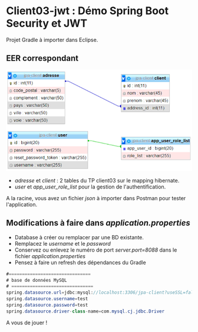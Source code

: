 # Client03-jwt : Démo Spring Boot Security et JWT

Projet Gradle à importer dans Eclipse.
## EER correspondant

![EER](images/client03-jwt.png)

- *adresse* et *client* : 2 tables du TP client03 sur le mapping hibernate.
- *user* et *app_user_role_list* pour la gestion de l'authentification.

A la racine, vous avez un fichier *json* à importer dans Postman pour tester l'application.

## Modifications à faire dans *application.properties*

- Database à créer ou remplacer par une BD existante.
- Remplacez le *username* et le *password*
- Conservez ou enlevez le numéro de port *server.port=8088* dans le fichier *application.properties*
- Pensez à faire un refresh des dépendances du Gradle

```java
#===============================
# base de données MySQL
# ===============================
spring.datasource.url=jdbc:mysql://localhost:3306/jpa-client?useSSL=false&serverTimezone=CET
spring.datasource.username=test
spring.datasource.password=test
spring.datasource.driver-class-name=com.mysql.cj.jdbc.Driver
```

A vous de jouer !